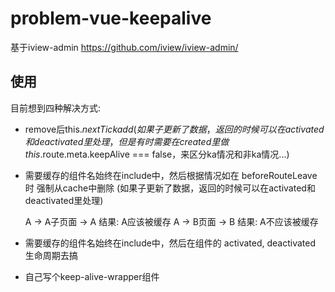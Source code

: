 # problem-vue-keepalive

基于iview-admin
https://github.com/iview/iview-admin/

## 使用

目前想到四种解决方式:
* remove后this.$nextTick add
  (如果子更新了数据，返回的时候可以在activated和deactivated里处理，但是有时需要在created里做this.$route.meta.keepAlive === false，来区分ka情况和非ka情况...)

* 需要缓存的组件名始终在include中，然后根据情况如在 beforeRouteLeave时 强制从cache中删除
  (如果子更新了数据，返回的时候可以在activated和deactivated里处理)

  A -> A子页面 -> A  结果: A应该被缓存
  A -> B页面 -> B    结果: A不应该被缓存

* 需要缓存的组件名始终在include中，然后在组件的 activated, deactivated 生命周期去搞
* 自己写个keep-alive-wrapper组件